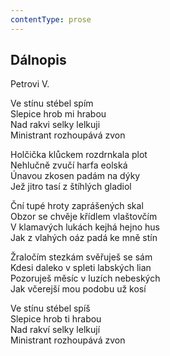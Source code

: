 ```yaml
---
contentType: prose
---
```


## Dálnopis

Petrovi V.

Ve stínu stébel spím  
Slepice hrob mi hrabou  
Nad rakvi selky lelkuji  
Ministrant rozhoupává zvon

Holčička klůckem rozdrnkala plot  
Nehlučně zvučí harfa eolská  
Únavou zkosen padám na dýky  
Jež jitro tasí z štíhlých gladiol

Ční tupé hroty zaprášených skal  
Obzor se chvěje křídlem vlaštovčím  
V klamavých lukách kejhá hejno hus  
Jak z vlahých oáz padá ke mně stín

Žraločím stezkám svěřuješ se sám  
Kdesi daleko v spleti labských lian  
Pozoruješ měsíc v luzích nebeských  
Jak včerejší mou podobu už kosí

Ve stínu stébel spíš  
Slepice hrob ti hrabou  
Nad rakví selky lelkují  
Ministrant rozhoupává zvon
